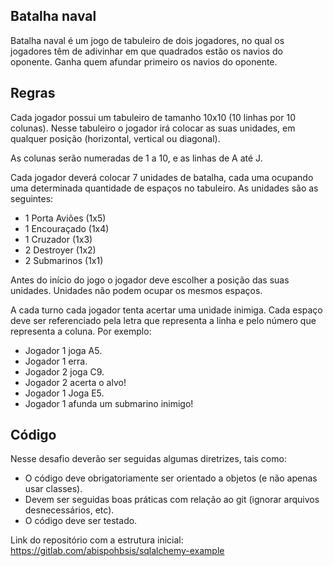 Batalha naval
--------------------

Batalha naval é um jogo de tabuleiro de dois jogadores, no qual os jogadores têm de adivinhar em que quadrados estão os navios do oponente. Ganha quem afundar primeiro os navios do oponente.


Regras
----------

Cada jogador possui um tabuleiro de tamanho 10x10 (10 linhas por 10 colunas). Nesse tabuleiro o jogador irá colocar as suas unidades, em qualquer posição (horizontal, vertical ou diagonal).

As colunas serão numeradas de 1 a 10, e as linhas de A até J.

Cada jogador deverá colocar 7 unidades de batalha, cada uma ocupando uma determinada quantidade de espaços no tabuleiro. As unidades são as seguintes:

* 1 Porta Aviões (1x5)
* 1 Encouraçado (1x4)
* 1 Cruzador (1x3)
* 2 Destroyer (1x2)
* 2 Submarinos (1x1)

Antes do início do jogo o jogador deve escolher a posição das suas unidades. Unidades não podem ocupar os mesmos espaços.

A cada turno cada jogador tenta acertar uma unidade inimiga. Cada espaço deve ser referenciado pela letra que representa a linha e pelo número que representa a coluna. Por exemplo:

 - Jogador 1 joga A5.
 - Jogador 1 erra.
 - Jogador 2 joga C9.
 - Jogador 2 acerta o alvo!
 - Jogador 1 Joga E5.
 - Jogador 1 afunda um submarino inimigo!


Código
-----------

Nesse desafio deverão ser seguidas algumas diretrizes, tais como:

* O código deve obrigatoriamente ser orientado a objetos (e não apenas usar classes).
* Devem ser seguidas boas práticas com relação ao git (ignorar arquivos desnecessários, etc).
* O código deve ser testado.

Link do repositório com a estrutura inicial: https://gitlab.com/abispohbsis/sqlalchemy-example
